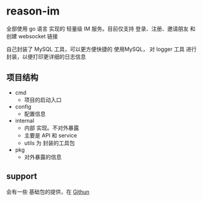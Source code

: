 # reason-im

全部使用 go 语言 实现的 轻量级 IM 服务。目前仅支持 登录、注册、邀请朋友 和 创建 websocket 链接

自己封装了 MySQL 工具，可以更方便快捷的 使用MySQL， 对 logger 工具 进行封装，以便打印更详细的日志信息

## 项目结构

- cmd
    - 项目的启动入口
- config
    - 配置信息
- internal
    - 内部 实现。不对外暴露
    - 主要是 API 和 service
    - utils 为 封装的工具包
- pkg
    - 对外暴露的信息

## support

会有一些 基础包的提供，在 [Githun](https://github.com/yangbiny/reason-commons)